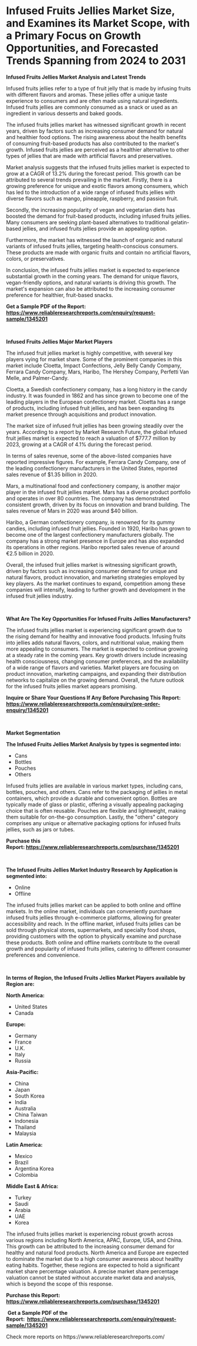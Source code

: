 <p><h1>Infused Fruits Jellies Market Size, and Examines its Market Scope, with a Primary Focus on Growth Opportunities, and Forecasted Trends Spanning from 2024 to 2031</h1></p><p><strong>Infused Fruits Jellies Market Analysis and Latest Trends</strong></p>
<p><p>Infused fruits jellies refer to a type of fruit jelly that is made by infusing fruits with different flavors and aromas. These jellies offer a unique taste experience to consumers and are often made using natural ingredients. Infused fruits jellies are commonly consumed as a snack or used as an ingredient in various desserts and baked goods.</p><p>The infused fruits jellies market has witnessed significant growth in recent years, driven by factors such as increasing consumer demand for natural and healthier food options. The rising awareness about the health benefits of consuming fruit-based products has also contributed to the market's growth. Infused fruits jellies are perceived as a healthier alternative to other types of jellies that are made with artificial flavors and preservatives.</p><p>Market analysis suggests that the infused fruits jellies market is expected to grow at a CAGR of 13.2% during the forecast period. This growth can be attributed to several trends prevailing in the market. Firstly, there is a growing preference for unique and exotic flavors among consumers, which has led to the introduction of a wide range of infused fruits jellies with diverse flavors such as mango, pineapple, raspberry, and passion fruit.</p><p>Secondly, the increasing popularity of vegan and vegetarian diets has boosted the demand for fruit-based products, including infused fruits jellies. Many consumers are seeking plant-based alternatives to traditional gelatin-based jellies, and infused fruits jellies provide an appealing option.</p><p>Furthermore, the market has witnessed the launch of organic and natural variants of infused fruits jellies, targeting health-conscious consumers. These products are made with organic fruits and contain no artificial flavors, colors, or preservatives.</p><p>In conclusion, the infused fruits jellies market is expected to experience substantial growth in the coming years. The demand for unique flavors, vegan-friendly options, and natural variants is driving this growth. The market's expansion can also be attributed to the increasing consumer preference for healthier, fruit-based snacks.</p></p>
<p><strong>Get a Sample PDF of the Report:&nbsp; <a href="https://www.reliableresearchreports.com/enquiry/request-sample/1345201">https://www.reliableresearchreports.com/enquiry/request-sample/1345201</a></strong></p>
<p>&nbsp;</p>
<p><strong>Infused Fruits Jellies Major Market Players</strong></p>
<p><p>The infused fruit jellies market is highly competitive, with several key players vying for market share. Some of the prominent companies in this market include Cloetta, Impact Confections, Jelly Belly Candy Company, Ferrara Candy Company, Mars, Haribo, The Hershey Company, Perfetti Van Melle, and Palmer-Candy.</p><p>Cloetta, a Swedish confectionery company, has a long history in the candy industry. It was founded in 1862 and has since grown to become one of the leading players in the European confectionery market. Cloetta has a range of products, including infused fruit jellies, and has been expanding its market presence through acquisitions and product innovation.</p><p>The market size of infused fruit jellies has been growing steadily over the years. According to a report by Market Research Future, the global infused fruit jellies market is expected to reach a valuation of $777.7 million by 2023, growing at a CAGR of 4.1% during the forecast period.</p><p>In terms of sales revenue, some of the above-listed companies have reported impressive figures. For example, Ferrara Candy Company, one of the leading confectionery manufacturers in the United States, reported sales revenue of $1.35 billion in 2020.</p><p>Mars, a multinational food and confectionery company, is another major player in the infused fruit jellies market. Mars has a diverse product portfolio and operates in over 80 countries. The company has demonstrated consistent growth, driven by its focus on innovation and brand building. The sales revenue of Mars in 2020 was around $40 billion.</p><p>Haribo, a German confectionery company, is renowned for its gummy candies, including infused fruit jellies. Founded in 1920, Haribo has grown to become one of the largest confectionery manufacturers globally. The company has a strong market presence in Europe and has also expanded its operations in other regions. Haribo reported sales revenue of around €2.5 billion in 2020.</p><p>Overall, the infused fruit jellies market is witnessing significant growth, driven by factors such as increasing consumer demand for unique and natural flavors, product innovation, and marketing strategies employed by key players. As the market continues to expand, competition among these companies will intensify, leading to further growth and development in the infused fruit jellies industry.</p></p>
<p>&nbsp;</p>
<p><strong>What Are The Key Opportunities For Infused Fruits Jellies Manufacturers?</strong></p>
<p><p>The infused fruits jellies market is experiencing significant growth due to the rising demand for healthy and innovative food products. Infusing fruits into jellies adds natural flavors, colors, and nutritional value, making them more appealing to consumers. The market is expected to continue growing at a steady rate in the coming years. Key growth drivers include increasing health consciousness, changing consumer preferences, and the availability of a wide range of flavors and varieties. Market players are focusing on product innovation, marketing campaigns, and expanding their distribution networks to capitalize on the growing demand. Overall, the future outlook for the infused fruits jellies market appears promising.</p></p>
<p><strong>Inquire or Share Your Questions If Any Before Purchasing This Report: <a href="https://www.reliableresearchreports.com/enquiry/pre-order-enquiry/1345201">https://www.reliableresearchreports.com/enquiry/pre-order-enquiry/1345201</a></strong></p>
<p>&nbsp;</p>
<p><strong>Market Segmentation</strong></p>
<p><strong>The Infused Fruits Jellies Market Analysis by types is segmented into:</strong></p>
<p><ul><li>Cans</li><li>Bottles</li><li>Pouches</li><li>Others</li></ul></p>
<p><p>Infused fruits jellies are available in various market types, including cans, bottles, pouches, and others. Cans refer to the packaging of jellies in metal containers, which provide a durable and convenient option. Bottles are typically made of glass or plastic, offering a visually appealing packaging choice that is often reusable. Pouches are flexible and lightweight, making them suitable for on-the-go consumption. Lastly, the "others" category comprises any unique or alternative packaging options for infused fruits jellies, such as jars or tubes.</p></p>
<p><strong>Purchase this Report:&nbsp;<a href="https://www.reliableresearchreports.com/purchase/1345201">https://www.reliableresearchreports.com/purchase/1345201</a></strong></p>
<p>&nbsp;</p>
<p><strong>The Infused Fruits Jellies Market Industry Research by Application is segmented into:</strong></p>
<p><ul><li>Online</li><li>Offline</li></ul></p>
<p><p>The infused fruits jellies market can be applied to both online and offline markets. In the online market, individuals can conveniently purchase infused fruits jellies through e-commerce platforms, allowing for greater accessibility and reach. In the offline market, infused fruits jellies can be sold through physical stores, supermarkets, and specialty food shops, providing customers with the option to physically examine and purchase these products. Both online and offline markets contribute to the overall growth and popularity of infused fruits jellies, catering to different consumer preferences and convenience.</p></p>
<p>&nbsp;</p>
<p><strong>In terms of Region, the Infused Fruits Jellies Market Players available by Region are:</strong></p>
<p>
    <p> <strong> North America: </strong>
        <ul>
            <li>United States</li>
            <li>Canada</li>
        </ul>
        </p> 
    <p> <strong> Europe: </strong>
        <ul>
            <li>Germany</li>
            <li>France</li>
            <li>U.K.</li>
            <li>Italy</li>
            <li>Russia</li>
        </ul>
        </p> 
    <p> <strong> Asia-Pacific: </strong>
        <ul>
            <li>China</li>
            <li>Japan</li>
            <li>South Korea</li>
            <li>India</li>
            <li>Australia</li>
            <li>China Taiwan</li>
            <li>Indonesia</li>
            <li>Thailand</li>
            <li>Malaysia</li>
        </ul>
        </p> 
    <p> <strong> Latin America: </strong>
        <ul>
            <li>Mexico</li>
            <li>Brazil</li>
            <li>Argentina Korea</li>
            <li>Colombia</li>
        </ul>
        </p> 
    <p> <strong> Middle East & Africa: </strong>
        <ul>
            <li>Turkey</li>
            <li>Saudi</li>
            <li>Arabia</li>
            <li>UAE</li>
            <li>Korea</li>
        </ul>
    </p>
    </p>
<p><p>The infused fruits jellies market is experiencing robust growth across various regions including North America, APAC, Europe, USA, and China. This growth can be attributed to the increasing consumer demand for healthy and natural food products. North America and Europe are expected to dominate the market due to a high consumer awareness about healthy eating habits. Together, these regions are expected to hold a significant market share percentage valuation. A precise market share percentage valuation cannot be stated without accurate market data and analysis, which is beyond the scope of this response.</p></p>
<p><strong>Purchase this Report: <a href="https://www.reliableresearchreports.com/purchase/1345201">https://www.reliableresearchreports.com/purchase/1345201</a></strong></p>
<p>&nbsp;<strong>Get a Sample PDF of the Report:&nbsp;&nbsp;<a href="https://www.reliableresearchreports.com/enquiry/request-sample/1345201">https://www.reliableresearchreports.com/enquiry/request-sample/1345201</a></strong></p>
<p><strong></strong></p>
<p>Check more reports on https://www.reliableresearchreports.com/</p>